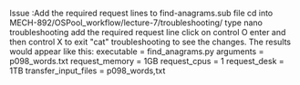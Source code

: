 Issue :Add the required request lines to find-anagrams.sub file
cd into MECH-892/OSPool_workflow/lecture-7/troubleshooting/
type nano troubleshooting
add the required request line
click on control O enter and then control X to exit
 "cat" troubleshooting to see the changes.
The results would appear like this: 
executable = find_anagrams.py
arguments = p098_words.txt
request_memory = 1GB
request_cpus = 1
request_desk = 1TB
transfer_input_files = p098_words,txt
